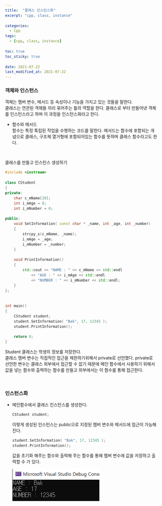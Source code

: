 ```yaml
---
title:  "클래스 인스턴스화"
excerpt: "cpp, class, instance"

categories:
  - Cpp
tags:
  - [cpp, class, instance]

toc: true
toc_sticky: true
 
date: 2021-07-22
last_modified_at: 2021-07-22
---  
```


### 객체와 인스턴스  
객체는 멤버 변수, 메서드 등 속성이나 기능을 가지고 있는 것들을 말한다.  
클래스는 연관된 객체들 끼리 묶어주는 틀의 역할을 한다. 클래스로 부터 만들어낸 객체를 인스턴스라고 하며 이 과정을 인스턴스화라고 한다.  

* 함수와 메서드  
  함수는 특정 톡립된 작업을 수행하는 코드를 말한다. 메서드는 함수에 포함되는 개념으로 클래스, 구조체 열거형에 포함되어있는 함수를 뜻하며 클래스 함수라고도 한다.

<br/>

클래스를 만들고 인스턴스 생성하기 

```cpp
#include <iostream>

class CStudent
{
private:
    char c_mName[20];
    int i_mAge = 0;
    int i_mNumber = 0;

public:
    void SetInformation( const char * _name, int _age, int _number)
    {
        strcpy_s(c_mName, _name);
        i_mAge = _age;
        i_mNumber = _number;
    }

    void PrintInformation()
    {
        std::cout << "NAME : " << c_mName << std::endl 
            << "AGE : " << i_mAge << std::endl 
            << "NUMBER : " << i_mNumber << std::endl;
    }
};


int main()
{
    CStudent student;
    student.SetInformation( "Bak", 17, 12345 );
    student.PrintInformation();

    return 0;
}
```

Student 클래스는 학생의 정보를 저장한다.   
클래스 멤버 변수는 직접적인 접근을 제한하기위해서 private로 선언했다.
private로 선언한 변수는 클래스 외부에서 접근할 수 없기 때문에 메인 함수에서 사용하기 위해서 값을 넣는 함수와 출력하는 함수를 만들고 외부에서는 이 함수를 통해 접근한다.  

<br/>

### 인스턴스화
  * 메인함수에서 클래스 인스턴스를 생성한다.  

    ```cpp
    CStudent student;
    ```
    
    이렇게 생성된 인스턴스는 public으로 지정된 멤버 변수와 메서드에 접근이 가능해진다.  

    ```cpp
    student.SetInformation( "Bak", 17, 12345 );
    student.PrintInformation();
    ```

    값을 초기화 해주는 함수와 출력해 주는 함수를 통해 멤버 변수에 값을 저장하고 출력할 수 가 있다.  

    ![matrix](/assets/images/20210723_Posting/1.png) 